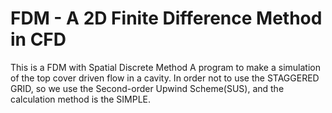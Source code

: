 # FDM - A 2D Finite Difference Method in CFD
This is a FDM with Spatial Discrete Method A program to make a simulation of the top cover driven flow in a cavity.
In order not to use the STAGGERED GRID, so we use the Second-order Upwind Scheme(SUS), and the calculation method is the SIMPLE.
